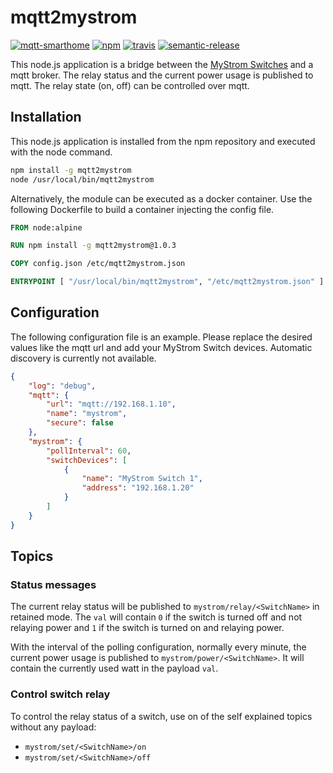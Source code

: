 # mqtt2mystrom

[![mqtt-smarthome](https://img.shields.io/badge/mqtt-smarthome-blue.svg?style=flat-square)](https://github.com/mqtt-smarthome/mqtt-smarthome)
[![npm](https://img.shields.io/npm/v/mqtt2mystrom.svg?style=flat-square)](https://www.npmjs.com/package/mqtt2mystrom)
[![travis](https://img.shields.io/travis/claudiospizzi/mqtt2mystrom.svg?style=flat-square)](https://travis-ci.org/claudiospizzi/mqtt2mystrom)
[![semantic-release](https://img.shields.io/badge/%20%20%F0%9F%93%A6%F0%9F%9A%80-semantic--release-e10079.svg?style=flat-square)](https://github.com/semantic-release/semantic-release)

This node.js application is a bridge between the [MyStrom Switches] and a mqtt
broker. The relay status and the current power usage is published to mqtt. The
relay state (on, off) can be controlled over mqtt.

## Installation

This node.js application is installed from the npm repository and executed with
the node command.

```bash
npm install -g mqtt2mystrom
node /usr/local/bin/mqtt2mystrom
```

Alternatively, the module can be executed as a docker container. Use the
following Dockerfile to build a container injecting the config file.

```dockerfile
FROM node:alpine

RUN npm install -g mqtt2mystrom@1.0.3

COPY config.json /etc/mqtt2mystrom.json

ENTRYPOINT [ "/usr/local/bin/mqtt2mystrom", "/etc/mqtt2mystrom.json" ]
```

## Configuration

The following configuration file is an example. Please replace the desired
values like the mqtt url and add your MyStrom Switch devices. Automatic
discovery is currently not available.

```json
{
    "log": "debug",
    "mqtt": {
        "url": "mqtt://192.168.1.10",
        "name": "mystrom",
        "secure": false
    },
    "mystrom": {
        "pollInterval": 60,
        "switchDevices": [
            {
                "name": "MyStrom Switch 1",
                "address": "192.168.1.20"
            }
        ]
    }
}
```

## Topics

### Status messages

The current relay status will be published to `mystrom/relay/<SwitchName>` in
retained mode. The `val` will contain `0` if the switch is turned off and not
relaying power and `1` if the switch is turned on and relaying power.

With the interval of the polling configuration, normally every minute, the
current power usage is published to `mystrom/power/<SwitchName>`. It will
contain the currently used watt in the payload `val`.

### Control switch relay

To control the relay status of a switch, use on of the self explained topics
without any payload:
* `mystrom/set/<SwitchName>/on`
* `mystrom/set/<SwitchName>/off`

[MyStrom Switches]: https://mystrom.ch/de/wifi-switch/
